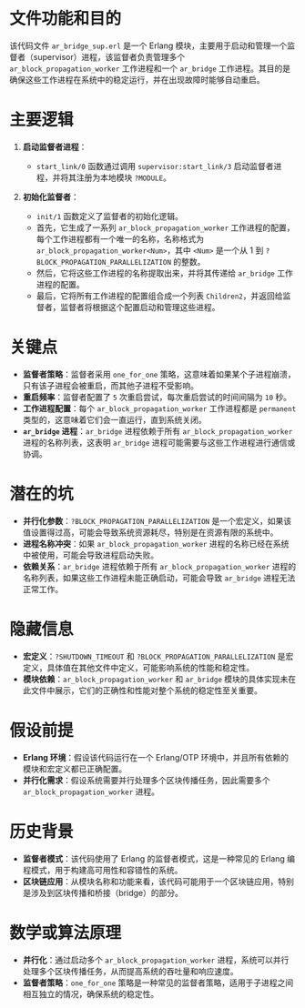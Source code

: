 # 文件功能和目的

该代码文件 `ar_bridge_sup.erl` 是一个 Erlang 模块，主要用于启动和管理一个监督者（supervisor）进程，该监督者负责管理多个 `ar_block_propagation_worker` 工作进程和一个 `ar_bridge` 工作进程。其目的是确保这些工作进程在系统中的稳定运行，并在出现故障时能够自动重启。

# 主要逻辑

1. **启动监督者进程**：
   - `start_link/0` 函数通过调用 `supervisor:start_link/3` 启动监督者进程，并将其注册为本地模块 `?MODULE`。

2. **初始化监督者**：
   - `init/1` 函数定义了监督者的初始化逻辑。
   - 首先，它生成了一系列 `ar_block_propagation_worker` 工作进程的配置，每个工作进程都有一个唯一的名称，名称格式为 `ar_block_propagation_worker<Num>`，其中 `<Num>` 是一个从 1 到 `?BLOCK_PROPAGATION_PARALLELIZATION` 的整数。
   - 然后，它将这些工作进程的名称提取出来，并将其传递给 `ar_bridge` 工作进程的配置。
   - 最后，它将所有工作进程的配置组合成一个列表 `Children2`，并返回给监督者，监督者将根据这个配置启动和管理这些进程。

# 关键点

- **监督者策略**：监督者采用 `one_for_one` 策略，这意味着如果某个子进程崩溃，只有该子进程会被重启，而其他子进程不受影响。
- **重启频率**：监督者配置了 `5` 次重启尝试，每次重启尝试的时间间隔为 `10` 秒。
- **工作进程配置**：每个 `ar_block_propagation_worker` 工作进程都是 `permanent` 类型的，这意味着它们会一直运行，直到系统关闭。
- **`ar_bridge` 进程**：`ar_bridge` 进程依赖于所有 `ar_block_propagation_worker` 进程的名称列表，这表明 `ar_bridge` 进程可能需要与这些工作进程进行通信或协调。

# 潜在的坑

- **并行化参数**：`?BLOCK_PROPAGATION_PARALLELIZATION` 是一个宏定义，如果该值设置得过高，可能会导致系统资源耗尽，特别是在资源有限的系统中。
- **进程名称冲突**：如果 `ar_block_propagation_worker` 进程的名称已经在系统中被使用，可能会导致进程启动失败。
- **依赖关系**：`ar_bridge` 进程依赖于所有 `ar_block_propagation_worker` 进程的名称列表，如果这些工作进程未能正确启动，可能会导致 `ar_bridge` 进程无法正常工作。

# 隐藏信息

- **宏定义**：`?SHUTDOWN_TIMEOUT` 和 `?BLOCK_PROPAGATION_PARALLELIZATION` 是宏定义，具体值在其他文件中定义，可能影响系统的性能和稳定性。
- **模块依赖**：`ar_block_propagation_worker` 和 `ar_bridge` 模块的具体实现未在此文件中展示，它们的正确性和性能对整个系统的稳定性至关重要。

# 假设前提

- **Erlang 环境**：假设该代码运行在一个 Erlang/OTP 环境中，并且所有依赖的模块和宏定义都已正确配置。
- **并行化需求**：假设系统需要并行处理多个区块传播任务，因此需要多个 `ar_block_propagation_worker` 进程。

# 历史背景

- **监督者模式**：该代码使用了 Erlang 的监督者模式，这是一种常见的 Erlang 编程模式，用于构建高可用性和容错性的系统。
- **区块链应用**：从模块名称和功能来看，该代码可能用于一个区块链应用，特别是涉及到区块传播和桥接（bridge）的部分。

# 数学或算法原理

- **并行化**：通过启动多个 `ar_block_propagation_worker` 进程，系统可以并行处理多个区块传播任务，从而提高系统的吞吐量和响应速度。
- **监督者策略**：`one_for_one` 策略是一种常见的监督者策略，适用于子进程之间相互独立的情况，确保系统的稳定性。